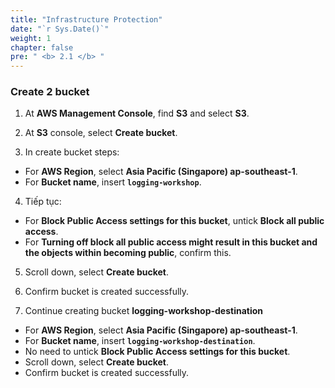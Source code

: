 ```yaml
---
title: "Infrastructure Protection"
date: "`r Sys.Date()`"
weight: 1
chapter: false
pre: " <b> 2.1 </b> "
---
```


### Create 2 bucket

1. At **AWS Management Console**, find **S3** and select **S3**.

2. At **S3** console, select **Create bucket**.

3. In create bucket steps:

- For **AWS Region**, select **Asia Pacific (Singapore) ap-southeast-1**.
- For **Bucket name**, insert **`logging-workshop`**.

4. Tiếp tục:

- For **Block Public Access settings for this bucket**, untick **Block all public access**.
- For **Turning off block all public access might result in this bucket and the objects within becoming public**, confirm this.

5. Scroll down, select **Create bucket**.

6. Confirm bucket is created successfully.

7. Continue creating bucket **logging-workshop-destination**

- For **AWS Region**, select **Asia Pacific (Singapore) ap-southeast-1**.
- For **Bucket name**, insert **`logging-workshop-destination`**.
- No need to untick **Block Public Access settings for this bucket**.
- Scroll down, select **Create bucket**.
- Confirm bucket is created successfully.
